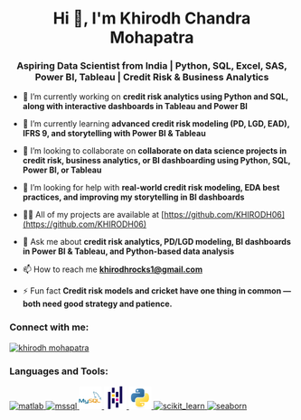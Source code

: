 <h1 align="center">Hi 👋, I'm Khirodh Chandra Mohapatra</h1>
<h3 align="center">Aspiring Data Scientist from India | Python, SQL, Excel, SAS, Power BI, Tableau | Credit Risk & Business Analytics</h3>

- 🔭 I’m currently working on **credit risk analytics using Python and SQL, along with interactive dashboards in Tableau and Power BI**

- 🌱 I’m currently learning **advanced credit risk modeling (PD, LGD, EAD), IFRS 9, and storytelling with Power BI & Tableau**

- 👯 I’m looking to collaborate on **collaborate on data science projects in credit risk, business analytics, or BI dashboarding using Python, SQL, Power BI, or Tableau**

- 🤝 I’m looking for help with **real-world credit risk modeling, EDA best practices, and improving my storytelling in BI dashboards**

- 👨‍💻 All of my projects are available at [https://github.com/KHIRODH06](https://github.com/KHIRODH06)

- 💬 Ask me about **credit risk analytics, PD/LGD modeling, BI dashboards in Power BI & Tableau, and Python-based data analysis**

- 📫 How to reach me **khirodhrocks1@gmail.com**

- ⚡ Fun fact **Credit risk models and cricket have one thing in common — both need good strategy and patience.**

<h3 align="left">Connect with me:</h3>
<p align="left">
<a href="https://kaggle.com/khirodh mohapatra" target="blank"><img align="center" src="https://raw.githubusercontent.com/rahuldkjain/github-profile-readme-generator/master/src/images/icons/Social/kaggle.svg" alt="khirodh mohapatra" height="30" width="40" /></a>
</p>

<h3 align="left">Languages and Tools:</h3>
<p align="left"> <a href="https://www.mathworks.com/" target="_blank" rel="noreferrer"> <img src="https://upload.wikimedia.org/wikipedia/commons/2/21/Matlab_Logo.png" alt="matlab" width="40" height="40"/> </a> <a href="https://www.microsoft.com/en-us/sql-server" target="_blank" rel="noreferrer"> <img src="https://www.svgrepo.com/show/303229/microsoft-sql-server-logo.svg" alt="mssql" width="40" height="40"/> </a> <a href="https://www.mysql.com/" target="_blank" rel="noreferrer"> <img src="https://raw.githubusercontent.com/devicons/devicon/master/icons/mysql/mysql-original-wordmark.svg" alt="mysql" width="40" height="40"/> </a> <a href="https://pandas.pydata.org/" target="_blank" rel="noreferrer"> <img src="https://raw.githubusercontent.com/devicons/devicon/2ae2a900d2f041da66e950e4d48052658d850630/icons/pandas/pandas-original.svg" alt="pandas" width="40" height="40"/> </a> <a href="https://www.python.org" target="_blank" rel="noreferrer"> <img src="https://raw.githubusercontent.com/devicons/devicon/master/icons/python/python-original.svg" alt="python" width="40" height="40"/> </a> <a href="https://scikit-learn.org/" target="_blank" rel="noreferrer"> <img src="https://upload.wikimedia.org/wikipedia/commons/0/05/Scikit_learn_logo_small.svg" alt="scikit_learn" width="40" height="40"/> </a> <a href="https://seaborn.pydata.org/" target="_blank" rel="noreferrer"> <img src="https://seaborn.pydata.org/_images/logo-mark-lightbg.svg" alt="seaborn" width="40" height="40"/> </a> </p>

